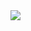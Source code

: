<img src="https://capsule-render.vercel.app/api?type=cylinder&color=0:84fab0,100:8fd3f4&height=140&section=header&text=Hello%20I'm%20soomin&fontSize=85&animation=scaleln"/>

